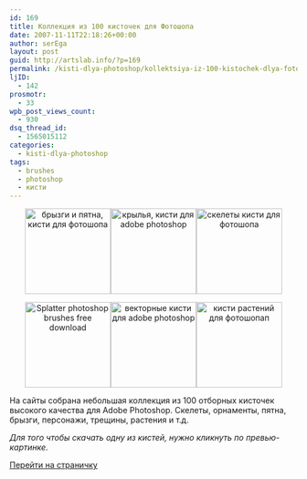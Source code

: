 ```yaml
---
id: 169
title: Коллекция из 100 кисточек для Фотошопа
date: 2007-11-11T22:18:26+00:00
author: serEga
layout: post
guid: http://artslab.info/?p=169
permalink: /kisti-dlya-photoshop/kollektsiya-iz-100-kistochek-dlya-fotoshopa/
ljID:
  - 142
prosmotr:
  - 33
wpb_post_views_count:
  - 930
dsq_thread_id:
  - 1565015112
categories:
  - kisti-dlya-photoshop
tags:
  - brushes
  - photoshop
  - кисти
---
```

<p align="center">
  <img src="http://img113.imageshack.us/img113/3714/14pb1.jpg" title="брызги и пятна, кисти для фотошопа" alt="брызги и пятна, кисти для фотошопа" border="0" height="150" width="150" /><img src="http://img113.imageshack.us/img113/7738/72812712je9.jpg" title="крылья, кисти для adobe photoshop" alt="крылья, кисти для adobe photoshop" border="0" height="150" width="150" /><img src="http://img113.imageshack.us/img113/9820/56ul4.jpg" title="скелеты кисти для фотошопа" alt="скелеты кисти для фотошопа" border="0" height="150" width="150" />
</p>

<p align="center">
  <img src="http://img113.imageshack.us/img113/1544/12wr4.jpg" title="Splatter photoshop brushes free download" alt="Splatter photoshop brushes free download" border="0" height="150" width="150" /><img src="http://img77.imageshack.us/img77/2665/64lq5.jpg" title="векторные кисти для adobe photoshop" alt="векторные кисти для adobe photoshop" height="150" width="150" /><img src="http://img77.imageshack.us/img77/219/53314811si5.jpg" title="кисти растений для фотошопап" alt="кисти растений для фотошопап" border="0" height="150" width="150" />
</p>

На сайты собрана небольшая коллекция из 100 отборных кисточек высокого качества для Adobe Photoshop. Скелеты, орнаменты, пятна, брызги, персонажи, трещины, растения и т.д.

_Для того чтобы скачать одну из кистей, нужно кликнуть по превью-картинке._

[Перейти на страничку](http://www.photoshoproadmap.com/Photoshop-blog/2007/10/25/100-awesome-high-resolution-photoshop-brushes/ "скачать кисти для photoshop")